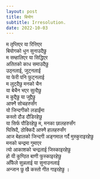 ```yaml
---
layout: post
title: बियोग
subtitle: Irresolution.
date: 2022-10-03
---
```


म तृप्‍तिएर या रित्तिएर <br>
बियोगको धुन सुनाउदैछु <br>
म सम्हालिएर या सिद्धिएर <br>
अतितको काध समाउदैछु <br>
उठ्नलाई, जुट्नलाई <br>
या फेरी पनि फुट्नलाई <br>
म लुट्दैछु मनको चैन <br>
या बेचैन भएर सुत्दैछु <br>
म कुद्दैछु या जुद्दैछु <br>
आफ्नै सोचहरुसँग    <br>
यो जिन्दगीको लडाईंमा <br>
कस्तो दौड दौडिरहेछु <br>
या सिर्फ पौडिरहेछु म, मनका छालहरुसँग <br>
घिस्रिदै, ठोक्किदै आफ्नै हालहरुसँग <br>
आज बेहालको जिन्दगी अङ्गमाल गर्दै मुस्कुराइरहेछु <br>
मनको चन्द्रमा गुमाएर <br>
त्यो आकाशको चन्द्रलाई जिस्काइरहेछु <br>
हो यी कुण्ठित बाणी फुस्काइरहेछु <br>
आँफैले सुन्नलाई या सुनाउनलाई <br>
अन्जान छु खै कस्तो गीत गाइरहेछु ।<br>